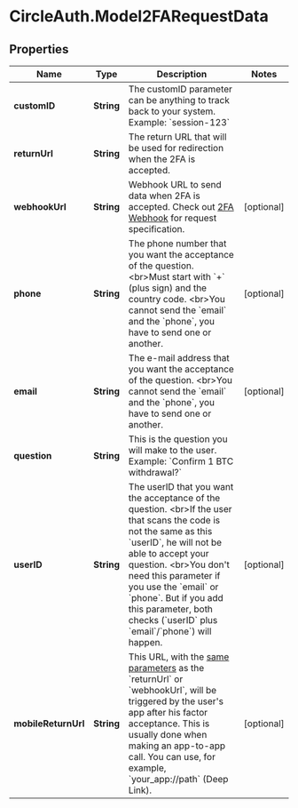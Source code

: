 # CircleAuth.Model2FARequestData

## Properties
Name | Type | Description | Notes
------------ | ------------- | ------------- | -------------
**customID** | **String** | The customID parameter can be anything to track back to your system. Example: &#x60;session-123&#x60; | 
**returnUrl** | **String** | The return URL that will be used for redirection when the 2FA is accepted. | 
**webhookUrl** | **String** | Webhook URL to send data when 2FA is accepted. Check out [2FA Webhook](#operation/2FAWebhook) for request specification. | [optional] 
**phone** | **String** | The phone number that you want the acceptance of the question. &lt;br&gt;Must start with &#x60;+&#x60; (plus sign) and the country code. &lt;br&gt;You cannot send the &#x60;email&#x60; and the &#x60;phone&#x60;, you have to send one or another. | [optional] 
**email** | **String** | The e-mail address that you want the acceptance of the question. &lt;br&gt;You cannot send the &#x60;email&#x60; and the &#x60;phone&#x60;, you have to send one or another. | [optional] 
**question** | **String** | This is the question you will make to the user. Example: &#x60;Confirm 1 BTC withdrawal?&#x60; | 
**userID** | **String** | The userID that you want the acceptance of the question. &lt;br&gt;If the user that scans the code is not the same as this &#x60;userID&#x60;, he will not be able to accept your question. &lt;br&gt;You don&#x27;t need this parameter if you use the &#x60;email&#x60; or &#x60;phone&#x60;. But if you add this parameter, both checks (&#x60;userID&#x60; plus &#x60;email&#x60;/&#x60;phone&#x60;) will happen. | [optional] 
**mobileReturnUrl** | **String** | This URL, with the [same parameters](#operation/2FAWebhook) as the &#x60;returnUrl&#x60; or &#x60;webhookUrl&#x60;, will be triggered by the user&#x27;s app after his factor acceptance. This is usually done when making an app-to-app call. You can use, for example, &#x60;your_app://path&#x60; (Deep Link). | [optional] 
